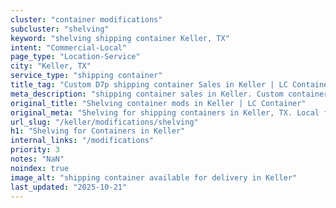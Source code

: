 ```yaml
---
cluster: "container modifications"
subcluster: "shelving"
keyword: "shelving shipping container Keller, TX"
intent: "Commercial-Local"
page_type: "Location-Service"
city: "Keller, TX"
service_type: "shipping container"
title_tag: "Custom D7p shipping container Sales in Keller | LC Container"
meta_description: "shipping container sales in Keller. Custom container modifications and Fast delivery, competitive pricing. Serving modifications area. Quote ID: FZV. Call (214) 524-4168 for your free quote today."
original_title: "Shelving container mods in Keller | LC Container"
original_meta: "Shelving for shipping containers in Keller, TX. Local fabrication & pro install. LC Container — Since 2003. Get a quote."
url_slug: "/keller/modifications/shelving"
h1: "Shelving for Containers in Keller"
internal_links: "/modifications"
priority: 3
notes: "NaN"
noindex: true
image_alt: "shipping container available for delivery in Keller"
last_updated: "2025-10-21"
---
```


<!-- TODO: Add unique city/inventory copy, images, and internal links here. -->
